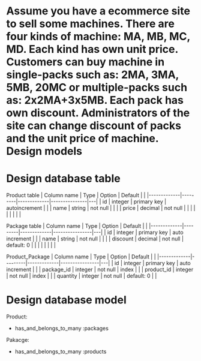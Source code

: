 # Assume you have a ecommerce site to sell some machines. There are four kinds of machine: MA, MB, MC, MD. Each kind has own unit price. Customers can buy machine in single-packs such as: 2MA, 3MA, 5MB, 20MC or multiple-packs such as: 2x2MA+3x5MB. Each pack has own discount. Administrators of the site can change discount of packs and the unit price of machine. Design models

# Design database table

Product table
| Column name | Type    | Option      | Default       |   |
|-------------|---------|-------------|---------------|---|
| id          | integer | primary key | autoincrement |   |
| name        | string  | not null    |               |   |
| price       | decimal | not null    |               |   |
|             |         |             |               |   |

Package table
| Column name | Type    | Option      | Default        |   |
|-------------|---------|-------------|----------------|---|
| id          | integer | primary key | auto increment |   |
| name        | string  | not null    |                |   |
| discount    | decimal | not null    | default: 0     |   |
|             |         |             |                |   |

Product_Package
| Column name | Type    | Option      | Default        |   |
|-------------|---------|-------------|----------------|---|
| id          | integer | primary key | auto increment |   |
| package_id  | integer | not null    | index          |   |
| product_id  | integer | not null    | index          |   |
| quantity    | integer | not null    | default: 0     |   |


# Design database model

Product:

- has_and_belongs_to_many :packages

Pakacge:

- has_and_belongs_to_many :products
